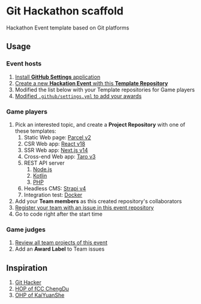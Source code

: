 # Git Hackathon scaffold

Hackathon Event template based on Git platforms

## Usage

### Event hosts

1. [Install **GitHub Settings** application][1]
2. [Create a new **Hackation Event** with this **Template Repository**][2]
3. Modified the list below with your Template repositories for Game players
4. [Modified `.github/settings.yml` to add your awards][3]

### Game players

1. Pick an interested topic, and create a **Project Repository** with one of these templates:
   1. Static Web page: [Parcel v2][4]
   2. CSR Web app: [React v18][5]
   3. SSR Web app: [Next.js v14][6]
   4. Cross-end Web app: [Taro v3][7]
   5. REST API server
      1. [Node.js][8]
      2. [Kotlin][9]
      3. [PHP][10]
   6. Headless CMS: [Strapi v4][11]
   7. Integration test: [Docker][12]
2. Add your **Team members** as this created repository's collaborators
3. [Register your team with an issue in this event repository][13]
4. Go to code right after the start time

### Game judges

1. [Review all team projects of this event][14]
2. Add an **Award Label** to Team issues

## Inspiration

1. [Git Hacker][15]
2. [HOP of fCC ChengDu][16]
3. [OHP of KaiYuanShe][17]

[1]: https://github.com/apps/settings/installations/new
[2]: https://github.com/new?template_name=Git-Hackathon-scaffold&template_owner=Open-Source-Bazaar
[3]: https://github.com/Open-Source-Bazaar/Git-Hackathon-scaffold/edit/main/.github/settings.yml
[4]: https://github.com/new?template_name=Web-quick-start&template_owner=idea2app
[5]: https://github.com/new?template_name=React-MobX-Bootstrap-ts&template_owner=idea2app
[6]: https://github.com/new?template_name=Next-Bootstrap-ts&template_owner=idea2app
[7]: https://github.com/new?template_name=Taro-Vant-MobX-ts&template_owner=idea2app
[8]: https://github.com/new?template_name=REST-Node-ts&template_owner=idea2app
[9]: https://github.com/new?template_name=Kotlin-Spring-Boot&template_owner=idea2app
[10]: https://github.com/new?template_name=ThinkPHP-scaffold&template_owner=idea2app
[11]: https://github.com/new?template_name=Strapi-PNPM-Docker-ts&template_owner=idea2app
[12]: https://github.com/new?template_name=integration-test&template_owner=idea2app
[13]: https://github.com/Open-Source-Bazaar/Git-Hackathon-scaffold/issues/new/choose
[14]: https://github.com/Open-Source-Bazaar/Git-Hackathon-scaffold/labels/Team
[15]: https://github.com/git-hacker
[16]: https://github.com/FreeCodeCamp-Chengdu/HOP
[17]: https://github.com/kaiyuanshe/OpenHackathon-Web
